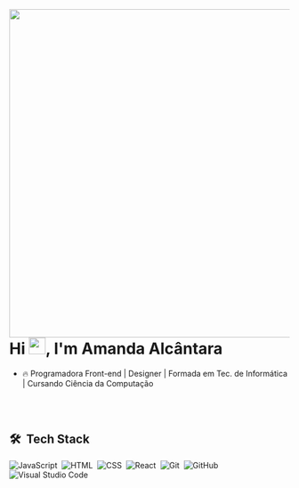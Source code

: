 <img align="right" height="590em" src="https://raw.githubusercontent.com/gist/amandaalbez/80880463bd9712942809044b37584836/raw/4a6eac790d512b12cb7cbf787d6c60a65d1ab24e/githubcard.svg"/>
<h1 align="left">Hi <img src="https://raw.githubusercontent.com/kaueMarques/kaueMarques/master/hi.gif" height="30px">, I'm Amanda Alcântara</h1>

- 🔥 Programadora Front-end | Designer | Formada em Tec. de Informática | Cursando Ciência da Computação 



<br><br>

## 🛠 &nbsp;Tech Stack

![JavaScript](https://img.shields.io/badge/-JavaScript-05122A?style=flat&logo=javascript)&nbsp;
![HTML](https://img.shields.io/badge/-HTML-05122A?style=flat&logo=HTML5)&nbsp;
![CSS](https://img.shields.io/badge/-CSS-05122A?style=flat&logo=CSS3&logoColor=1572B6)&nbsp;
![React](https://img.shields.io/badge/-React-05122A?style=flat&logo=react)&nbsp;
![Git](https://img.shields.io/badge/-Git-05122A?style=flat&logo=git)&nbsp;
![GitHub](https://img.shields.io/badge/-GitHub-05122A?style=flat&logo=github)&nbsp;
![Visual Studio Code](https://img.shields.io/badge/-Visual%20Studio%20Code-05122A?style=flat&logo=visual-studio-code&logoColor=007ACC)&nbsp;

<!--
<br><br>

## ⚙️ &nbsp;GitHub Analytics

<img width="530em" src="https://github-readme-stats.vercel.app/api/top-langs/?username=amandaalbez&layout=compact&theme=vision-friendly-dark" alt="amanda's most languages"/>
</p>
-->

<!--
**amandaalbez/amandaalbez** is a ✨ _special_ ✨ repository because its `README.md` (this file) appears on your GitHub profile.

Here are some ideas to get you started:

- 🔭 I’m currently working on ...
- 🌱 I’m currently learning ...
- 👯 I’m looking to collaborate on ...
- 🤔 I’m looking for help with ...
- 💬 Ask me about ...
- 📫 How to reach me: ...
- 😄 Pronouns: ...
- ⚡ Fun fact: ...
-->
